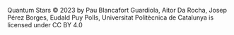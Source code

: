 Quantum Stars © 2023 by Pau Blancafort Guardiola, Aitor Da Rocha, Josep Pérez Borges, Eudald Puy Polls, Universitat Politècnica de Catalunya is licensed under CC BY 4.0 
